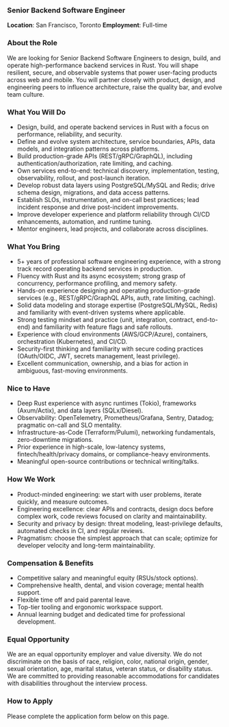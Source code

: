 ### Senior Backend Software Engineer

**Location**: San Francisco, Toronto
**Employment**: Full-time

### About the Role
We are looking for Senior Backend Software Engineers to design, build, and operate high-performance backend services in Rust. You will shape resilient, secure, and observable systems that power user-facing products across web and mobile. You will partner closely with product, design, and engineering peers to influence architecture, raise the quality bar, and evolve team culture.

### What You Will Do
- Design, build, and operate backend services in Rust with a focus on performance, reliability, and security.
- Define and evolve system architecture, service boundaries, APIs, data models, and integration patterns across platforms.
- Build production-grade APIs (REST/gRPC/GraphQL), including authentication/authorization, rate limiting, and caching.
- Own services end-to-end: technical discovery, implementation, testing, observability, rollout, and post-launch iteration.
- Develop robust data layers using PostgreSQL/MySQL and Redis; drive schema design, migrations, and data access patterns.
- Establish SLOs, instrumentation, and on-call best practices; lead incident response and drive post-incident improvements.
- Improve developer experience and platform reliability through CI/CD enhancements, automation, and runtime tuning.
- Mentor engineers, lead projects, and collaborate across disciplines.

### What You Bring
- 5+ years of professional software engineering experience, with a strong track record operating backend services in production.
- Fluency with Rust and its async ecosystem; strong grasp of concurrency, performance profiling, and memory safety.
- Hands-on experience designing and operating production-grade services (e.g., REST/gRPC/GraphQL APIs, auth, rate limiting, caching).
- Solid data modeling and storage expertise (PostgreSQL/MySQL, Redis) and familiarity with event-driven systems where applicable.
- Strong testing mindset and practice (unit, integration, contract, end-to-end) and familiarity with feature flags and safe rollouts.
- Experience with cloud environments (AWS/GCP/Azure), containers, orchestration (Kubernetes), and CI/CD.
- Security-first thinking and familiarity with secure coding practices (OAuth/OIDC, JWT, secrets management, least privilege).
- Excellent communication, ownership, and a bias for action in ambiguous, fast-moving environments.

### Nice to Have
- Deep Rust experience with async runtimes (Tokio), frameworks (Axum/Actix), and data layers (SQLx/Diesel).
- Observability: OpenTelemetry, Prometheus/Grafana, Sentry, Datadog; pragmatic on-call and SLO mentality.
- Infrastructure-as-Code (Terraform/Pulumi), networking fundamentals, zero-downtime migrations.
- Prior experience in high-scale, low-latency systems, fintech/health/privacy domains, or compliance-heavy environments.
- Meaningful open-source contributions or technical writing/talks.

### How We Work
- Product-minded engineering: we start with user problems, iterate quickly, and measure outcomes.
- Engineering excellence: clear APIs and contracts, design docs before complex work, code reviews focused on clarity and maintainability.
- Security and privacy by design: threat modeling, least-privilege defaults, automated checks in CI, and regular reviews.
- Pragmatism: choose the simplest approach that can scale; optimize for developer velocity and long-term maintainability.

### Compensation & Benefits
- Competitive salary and meaningful equity (RSUs/stock options).
- Comprehensive health, dental, and vision coverage; mental health support.
- Flexible time off and paid parental leave.
- Top-tier tooling and ergonomic workspace support.
- Annual learning budget and dedicated time for professional development.

### Equal Opportunity
We are an equal opportunity employer and value diversity. We do not discriminate on the basis of race, religion, color, national origin, gender, sexual orientation, age, marital status, veteran status, or disability status. We are committed to providing reasonable accommodations for candidates with disabilities throughout the interview process.

### How to Apply
Please complete the application form below on this page.
